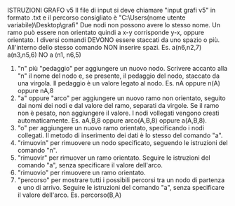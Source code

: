 ISTRUZIONI GRAFO v5
Il file di input si deve chiamare "input grafi v5" in formato .txt e il percorso consigliato è "C:\Users\(nome utente variabile)\Desktop\grafi"
Due nodi non possono avere lo stesso nome.
Un ramo può essere non orientato quindi a x-y corrisponde y-x, oppure orientato.
I diversi comandi DEVONO essere staccati da uno spazio o più. All'interno dello stesso comando NON inserire spazi.
    Es. a(n6,n2,7) a(n3,n5,6) 		NO a (n1, n6,5)
1) "n" più "pedaggio" per aggiungere un nuovo nodo. Scrivere accanto alla "n" il nome del nodo e, se presente, il pedaggio del nodo, staccato da una virgola. Il pedaggio è un valore legato al nodo.
    Es. nA oppure n(A) oppure nA,8
2) "a" oppure "arco" per aggiungere un nuovo ramo non orientato, seguito dai nomi dei nodi e dal valore del ramo, separati da virgole. Se il ramo non è pesato, non aggiungere il valore. I nodi vollegati vengono creati automaticamente.
    Es. aA,B,8 oppure arco(A,B,8) oppure a(A,B,8).
3) "o" per aggiungere un nuovo ramo orientato, specificando i nodi collegati. Il metodo di inserimento dei dati è lo stesso del comando "a".
4) "rimuovin" per rimuovere un nodo specificato, seguendo le istruzioni del comando "n". 
5) "rimuovir" per rimuover un ramo orientato. Seguire le istruzioni del comando "a", senza specificare il valore dell'arco.
6) "rimuovio" per rimuovere un ramo orientato.
7) "percorso" per mostrare tutti i possibili percorsi tra un nodo di partenza e uno di arrivo. Seguire le istruzioni del comando "a", senza specificare il valore dell'arco.
    Es. percorso(B,A)
